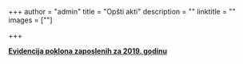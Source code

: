 +++
author = "admin"
title = "Opšti akti"
description = ""
linktitle = ""
images = [""]

+++

[**Evidencija poklona zaposlenih za 2019. godinu**](/docs/opsti-akti/evidencija-poklona-zaposlenih-2019.pdf)